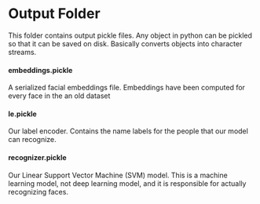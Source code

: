 # Output Folder

This folder contains output pickle files.
Any object in python can be pickled so that it can be saved on disk.
Basically converts objects into character streams.

#### embeddings.pickle

A serialized facial embeddings file. Embeddings have been computed for every face in the an old dataset

#### le.pickle

Our label encoder. Contains the name labels for the people that our model can recognize.

#### recognizer.pickle

Our Linear Support Vector Machine (SVM) model. This is a machine learning model, not deep learning model, and it is responsible for actually recognizing faces.
